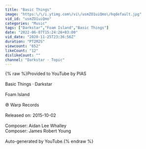 ```yaml
---
title: "Basic Things"
image: "https:\/\/i.ytimg.com\/vi\/usmZO1uiQmo\/hqdefault.jpg"
vid_id: "usmZO1uiQmo"
categories: "Music"
tags: ["Darkstar","Foam Island","Basic Things"]
date: "2022-06-07T15:24:26+03:00"
vid_date: "2020-11-25T23:36:56Z"
duration: "PT2M2S"
viewcount: "652"
likeCount: "12"
dislikeCount: ""
channel: "Darkstar - Topic"
---
```

{% raw %}Provided to YouTube by PIAS<br /><br />Basic Things · Darkstar<br /><br />Foam Island<br /><br />℗ Warp Records<br /><br />Released on: 2015-10-02<br /><br />Composer: Aidan Lee Whalley<br />Composer: James Robert Young<br /><br />Auto-generated by YouTube.{% endraw %}
